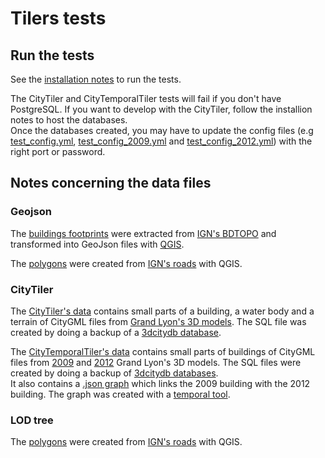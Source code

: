 # Tilers tests

## Run the tests

See the [installation notes](../README.md#running-the-tests-optional) to run the tests.

The CityTiler and CityTemporalTiler tests will fail if you don't have PostgreSQL. If you want to develop with the CityTiler, follow the installion notes to host the databases.  
Once the databases created, you may have to update the config files (e.g [test_config.yml](city_tiler_test_data/test_config.yml), [test_config_2009.yml](city_temporal_tiler_test_data/test_config_2009.yml) and [test_config_2012.yml](city_temporal_tiler_test_data/test_config_2012.yml)) with the right port or password.

## Notes concerning the data files

### Geojson

The [buildings footprints](geojson_tiler_test_data/buildings) were extracted from [IGN's BDTOPO](https://geoservices.ign.fr/ressource/159380) and transformed into GeoJson files with [QGIS](https://www.qgis.org/en/site/forusers/download.html).

The [polygons](geojson_tiler_test_data/polygons) were created from [IGN's roads](https://geoservices.ign.fr/ressource/159380) with QGIS.

### CityTiler

The [CityTiler's data](city_tiler_test_data/test_data.sql) contains small parts of a building, a water body and a terrain of CityGML files from [Grand Lyon's 3D models](https://data.grandlyon.com/jeux-de-donnees/maquettes-3d-texturees-2018-communes-metropole-lyon/info). The SQL file was created by doing a backup of a [3dcitydb database](https://www.3dcitydb.org/3dcitydb/).

The [CityTemporalTiler's data](city_temporal_tiler_test_data) contains small parts of buildings of CityGML files from [2009](https://data.grandlyon.com/jeux-de-donnees/maquettes-3d-texturees-2009-communes-metropole-lyon/info) and [2012](https://data.grandlyon.com/jeux-de-donnees/maquettes-3d-texturees-2012-communes-metropole-lyon/info) Grand Lyon's 3D models. The SQL files were created by doing a backup of [3dcitydb databases](https://www.3dcitydb.org/3dcitydb/).  
It also contains a [.json graph](city_temporal_tiler_test_data/graph_2009-2012.json) which links the 2009 building with the 2012 building. The graph was created with a [temporal tool](https://github.com/VCityTeam/UD-Reproducibility/tree/master/Computations/3DTiles/LyonTemporal/PythonCallingDocker).

### LOD tree

The [polygons](lod_tree_test_data/loa_polygons) were created from [IGN's roads](https://geoservices.ign.fr/ressource/159380) with QGIS.
